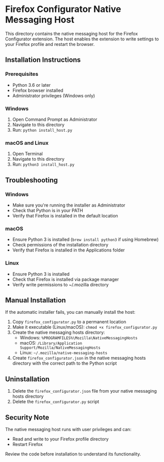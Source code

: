 # Firefox Configurator Native Messaging Host

This directory contains the native messaging host for the Firefox Configurator extension. The host enables the extension to write settings to your Firefox profile and restart the browser.

## Installation Instructions

### Prerequisites
- Python 3.6 or later
- Firefox browser installed
- Administrator privileges (Windows only)

### Windows
1. Open Command Prompt as Administrator
2. Navigate to this directory
3. Run: `python install_host.py`

### macOS and Linux
1. Open Terminal
2. Navigate to this directory
3. Run: `python3 install_host.py`

## Troubleshooting

### Windows
- Make sure you're running the installer as Administrator
- Check that Python is in your PATH
- Verify that Firefox is installed in the default location

### macOS
- Ensure Python 3 is installed (`brew install python3` if using Homebrew)
- Check permissions of the installation directory
- Verify that Firefox is installed in the Applications folder

### Linux
- Ensure Python 3 is installed
- Check that Firefox is installed via package manager
- Verify write permissions to ~/.mozilla directory

## Manual Installation

If the automatic installer fails, you can manually install the host:

1. Copy `firefox_configurator.py` to a permanent location
2. Make it executable (Linux/macOS): `chmod +x firefox_configurator.py`
3. Create the native messaging hosts directory:
   - Windows: `%PROGRAMFILES%\Mozilla\NativeMessagingHosts`
   - macOS: `/Library/Application Support/Mozilla/NativeMessagingHosts`
   - Linux: `~/.mozilla/native-messaging-hosts`
4. Create `firefox_configurator.json` in the native messaging hosts directory with the correct path to the Python script

## Uninstallation

1. Delete the `firefox_configurator.json` file from your native messaging hosts directory
2. Delete the `firefox_configurator.py` script

## Security Note

The native messaging host runs with user privileges and can:
- Read and write to your Firefox profile directory
- Restart Firefox

Review the code before installation to understand its functionality.